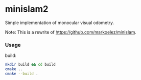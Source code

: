 # minislam2

Simple implementation of monocular visual odometry.

Note: This is a rewrite of https://github.com/markoelez/minislam.

### Usage

build:
```sh
mkdir build && cd build
cmake ..
cmake --build .
```